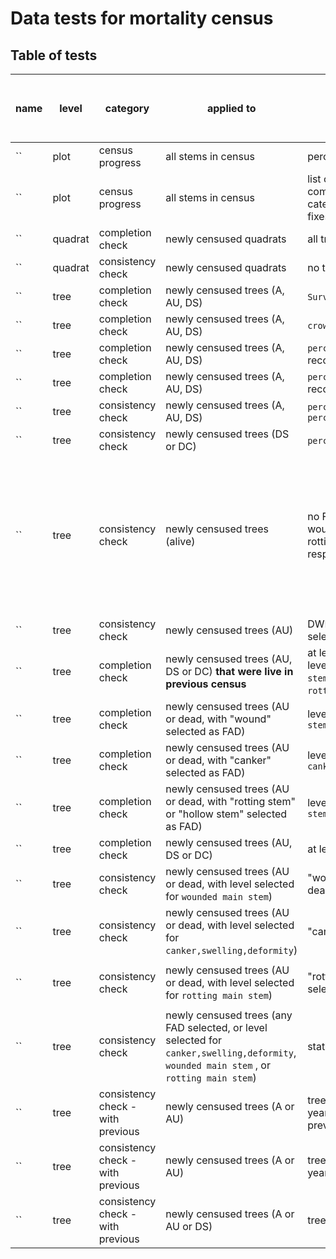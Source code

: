 # Data tests for mortality census

## Table of tests 

name|level | category | applied to | test  | warning (W) or error (E) | coded | requires field fix? | auto fix (when applicable) | core or SCBI add-on?
----  |----  | ---- | ----  | ----  | ---- | ---- | ---- | ----  | ---- 
``|plot | census progress | all stems in census | percent trees censused | NA |  2021 | NA | NA | core
``|plot | census progress | all stems in census | list or map of quadrats completed, with additional category for censused with fixes pending | NA |  2021 | NA | NA | core 
``|quadrat | completion check | newly censused quadrats | all trees censused |  E | 2021 | Y | NA | core
``|quadrat  | consistency check | newly censused quadrats | no trees are duplicated |   E | 2021 | N | use latest record | core
``|tree | completion check | newly censused trees (A, AU, DS) | `SurveyorID` is recorded | E | 2021 | N | NA | core
``|tree | completion check | newly censused trees (A, AU, DS) | `crown position` is recorded | E | 2021 | Y | NA | core
``|tree | completion check | newly censused trees (A, AU, DS) |`percentage of crown intact` is recorded | E | 2021 | Y | NA | core
``|tree | completion check | newly censused trees (A, AU, DS) |`percentage of crown living` is recorded | E | 2021 | Y | NA | core
``|tree | consistency check | newly censused trees (A, AU, DS) | `percentage of crown living` ≤ `percentage of crown intact` | E | 2021 | initially | [issue 13](https://github.com/SCBI-ForestGEO/SCBImortality/issues/13)| core
``|tree | consistency check | newly censused trees (DS or DC) | `percentage of crown living` = 0 | E | 2021 | Y | NA| core
``|tree | consistency check | newly censused trees (alive) | no FAD is selected; no record of wounded main stem, canker, or rotting trunk; DWR (dead with resprouts) not selected | E | 2021 | sometimes | if `percentage of crown living`>0, change status to AU; otherwise requires field check (to determine DS vs DC) | core
``|tree | consistency check | newly censused trees (AU) | DWR (dead with resprouts) not selected |E |  2021 | initially | ---| core
``|tree | completion check | newly censused trees (AU, DS or DC) **that were live in previous census** | at least one FAD is selected (OR level selected for `wounded main stem`,`canker,swelling,deformity`, `rotting main stem`)* | E |2021 | Y | NA | core
``|tree | completion check | newly censused trees (AU or dead, with "wound" selected as FAD) | level selected for `wounded main stem` | E |2021 | Y | NA | core
``|tree | completion check | newly censused trees (AU or dead, with "canker" selected as FAD) | level selected for `canker,swelling,deformity` |E | 2021 | Y | NA | core
``|tree | completion check | newly censused trees (AU or dead, with "rotting stem" or "hollow stem" selected as FAD) | level selected for `rotting main stem` | E |2021 | Y | NA | core
``|tree | completion check | newly censused trees (AU, DS or DC) | at least one photo was taken | W | not yet | Y | NA | core
``|tree | consistency check | newly censused trees (AU or dead, with level selected for `wounded main stem`)| "wound" selected as FAD, AU or dead selected as status | W| 2021 | N | add wound to FAD list* | core
``|tree | consistency check | newly censused trees (AU or dead, with level selected for `canker,swelling,deformity`)| "canker" selected as FAD | W| 2021 | N | add canker to FAD list* | core
``|tree | consistency check | newly censused trees (AU or dead, with level selected for `rotting main stem`)| "rotting stem" or "hollow stem" selected as FAD| W| 2021 | N | add `rotting main stem` to FAD list* | core
``|tree | consistency check | newly censused trees (any FAD selected, or level selected for `canker,swelling,deformity`, `wounded main stem` , or `rotting main stem`)| status selected as AU or dead | W| 2021 | N | change live to AU | core
``|tree | consistency check - with previous | newly censused trees (A or AU) | tree was A or AU in previous year with note (indicating previous misclassification) | W| 2021 | Y | NA| core
``|tree | consistency check - with previous | newly censused trees (A or AU) | tree was A or AU in previous year with no note | E| 2021 | Y | NA| core
``|tree | consistency check - with previous | newly censused trees (A or AU or DS) | tree was not DC in previous year | W| 2021 | Y | NA| core or SCBI?



